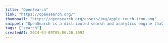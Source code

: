 ```yaml
---
title: "OpenSearch"
link: "https://opensearch.org/"
thumbnail: "https://opensearch.org/assets/img/apple-touch-icon.png"
snippet: "OpenSearch is a distributed search and analytics engine that supports various use cases, from implementing a search box on a website to analyzing security data for threat detection"
tags: ["search"]
createdAt: 2024-04-09T05:06:26.309Z
---
```

